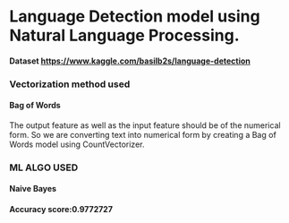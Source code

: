 
# Language Detection model using Natural Language Processing. 

#### Dataset https://www.kaggle.com/basilb2s/language-detection

### Vectorization method used
#### Bag of Words
The output feature as well as the input feature should be of the numerical form. So we are converting text into numerical form by creating a Bag of Words model using CountVectorizer.

### ML ALGO USED 
#### Naive Bayes
#### Accuracy score:0.9772727
